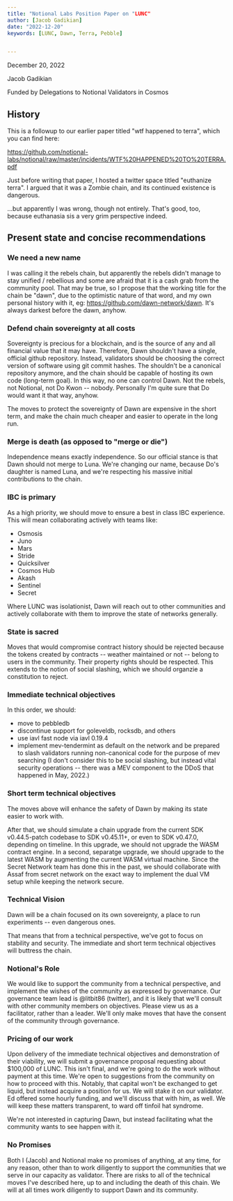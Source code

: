 ```yaml
---
title: "Notional Labs Position Paper on "LUNC"
author: [Jacob Gadikian]
date: "2022-12-20"
keywords: [LUNC, Dawn, Terra, Pebble]


---
```

December 20, 2022

Jacob Gadikian

Funded by Delegations to Notional Validators in Cosmos

## History

This is a followup to our earlier paper titled "wtf happened to terra", which you can find here:

https://github.com/notional-labs/notional/raw/master/incidents/WTF%20HAPPENED%20TO%20TERRA.pdf

Just before writing that paper, I hosted a twitter space titled "euthanize terra".  I argued that it was a Zombie chain, and its continued existence is dangerous.  

...but apparently I was wrong, though not entirely.  That's good, too, because euthanasia sis a very grim perspective indeed.  

## Present state and concise recommendations

### We need a new name

I was calling it the rebels chain, but apparently the rebels didn't manage to stay unified / rebellious and some are afraid that it is a cash grab from the community pool.  That may be true, so I propose that the working title for the chain be "dawn", due to the optimistic nature of that word, and my own personal history with it, eg: https://github.com/dawn-network/dawn.  It's always darkest before the dawn, anyhow.

### Defend chain sovereignty at all costs

Sovereignty is precious for a blockchain, and is the source of any and all financial value that it may have.  Therefore, Dawn shouldn't have a single, official github repository.  Instead, validators should be choosing the correct version of software using git commit hashes.  The shouldn't be a canonical repository anymore, and the chain should be capable of hosting its own code (long-term goal).  In this way, no one can control Dawn.  Not the rebels, not Notional, not Do Kwon -- nobody.  Personally I'm quite sure that Do would want it that way, anyhow.  

The moves to protect the sovereignty of Dawn are expensive in the short term, and make the chain much cheaper and easier to operate in the long run.

### Merge is death (as opposed to "merge or die")

Independence means exactly independence.  So our official stance is that Dawn should not merge to Luna.  We're changing our name, because Do's daughter is named Luna, and we're respecting his massive initial contributions to the chain. 

### IBC is primary

As a high priority, we should move to ensure a best in class IBC experience.  This will mean collaborating actively with teams like:

* Osmosis
* Juno
* Mars
* Stride
* Quicksilver
* Cosmos Hub
* Akash
* Sentinel
* Secret

Where LUNC was isolationist, Dawn will reach out to other communities and actively collaborate with them to improve the state of networks generally. 

### State is sacred

Moves that would compromise contract history should be rejected because the tokens created by contracts -- weather maintained or not -- belong to users in the community.  Their property rights should be respected.  This extends to the notion of social slashing, which we should organzie a constitution to reject.

### Immediate technical objectives

In this order, we should:

* move to pebbledb
* discontinue support for goleveldb, rocksdb, and others
* use iavl fast node via iavl 0.19.4
* implement mev-tendermint as default on the network and be prepared to slash validators running non-canonical code for the purpose of mev searching (I don't consider this to be social slashing, but instead vital security operations -- there was a MEV component to the DDoS that happened in May, 2022.)


### Short term technical objectives

The moves above will enhance the safety of Dawn by making its state easier to work with. 

After that, we should simulate a chain upgrade from the current SDK v0.44.5-patch codebase to SDK v0.45.11+, or even to SDK v0.47.0, depending on timeline.  In this upgrade, we should not upgrade the WASM contract engine.  In a second, separatge upgrade, we should upgrade to the latest WASM by augmenting the current WASM virtual machine.  Since the Secret Network team has done this in the past, we should collaborate with Assaf from secret network on the exact way to implement the dual VM setup while keeping the network secure.

### Technical Vision

Dawn will be a chain focused on its own sovereignty, a place to run experiments -- even dangerous ones.  

That means that from a technical perspective, we've got to focus on stability and security.  The immediate and short term technical objectives will buttress the chain.

### Notional's Role

We would like to support the community from a technical perspective, and implement the wishes of the community as expressed by governance.  Our governance team lead is @litbit86 (twitter), and it is likely that we'll consult with other community members on objectives.
Please view us as a facilitator, rather than a leader.  We'll only make moves that have the consent of the community through governance.

### Pricing of our work

Upon delivery of the immediate technical objectives and demonstration of their viability, we will submit a governance proposal requesting about $100,000 of LUNC.  This isn't final, and we're going to do the work without payment at this time.  We're open to suggestions from the community on how to proceed with this.  Notably, that capital won't be exchanged to get liquid, but instead acquire a position for us.  We will stake it on our validator.  Ed offered some hourly funding, and we'll discuss that with him, as well.  We will keep these matters transparent, to ward off tinfoil hat syndrome. 

We're not interested in capturing Dawn, but instead facilitating what the community wants to see happen with it.


### No Promises

Both I (Jacob) and Notional make no promises of anything, at any time, for any reason, other than to work diligently to support the communities that we serve in our capacity as validator. There are risks to all of the technical moves I've described here, up to and including the death of this chain.  We will at all times work diligently to support Dawn and its community.
